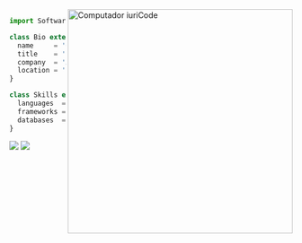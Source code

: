 <img src="https://raw.githubusercontent.com/MicaelliMedeiros/micaellimedeiros/master/image/computer-illustration.png" min-width="400px" max-width="400px" width="400px" align="right" alt="Computador iuriCode">

```js
import SoftwareEngineer from 'nevesgmd';

class Bio extends SoftwareEngineer {
  name     = 'Gabriel Neves';
  title    = 'Scanner Engineer';
  company  = 'Argyle Systems Inc';
  location = 'Florianópolis, SC - Brazil';
}

class Skills extends SoftwareEngineer {
  languages  = ['Python', 'C#', 'Javascript'];
  frameworks = ['Django', 'FastAPI', 'Flask', 'ASP.NET WEB API', 'React'];
  databases  = ['MongoDB', 'PostgreSQL', 'SQL Server'];
}
```

<p align="left">
  <a href="https://mail.google.com/mail/?view=cm&fs=1&to=gmedeirosneves@gmail.com" alt="Gmail">
  <img src="https://img.shields.io/badge/-Gmail-FF0000?style=flat-square&labelColor=FF0000&logo=gmail&logoColor=white" /></a>

  <a href="https://www.linkedin.com/in/gabriel-medeiros-das-neves/" alt="Linkedin">
  <img src="https://img.shields.io/badge/-Linkedin-0e76a8?style=flat-square&logo=Linkedin&logoColor=white" /></a>
</p>  
